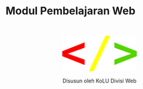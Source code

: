 # Modul Pembelajaran Web

<br>

<p align=center>
	<img src="images/logo-divisi.png" width=200>
</p>

<p align=center>
	Disusun oleh KoLU Divisi Web
</p>